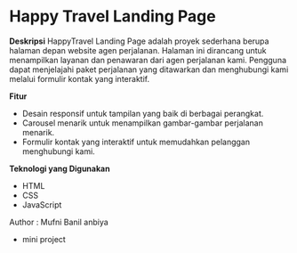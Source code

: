 # Happy Travel Landing Page


**Deskripsi**
HappyTravel Landing Page adalah proyek sederhana berupa halaman depan website agen perjalanan. Halaman ini dirancang untuk menampilkan layanan dan penawaran dari agen perjalanan kami. Pengguna dapat menjelajahi paket perjalanan yang ditawarkan dan menghubungi kami melalui formulir kontak yang interaktif.

**Fitur**
- Desain responsif untuk tampilan yang baik di berbagai perangkat.
- Carousel menarik untuk menampilkan gambar-gambar perjalanan menarik.
- Formulir kontak yang interaktif untuk memudahkan pelanggan menghubungi kami.

**Teknologi yang Digunakan**
- HTML
- CSS
- JavaScript

Author : Mufni Banil anbiya

* mini project
